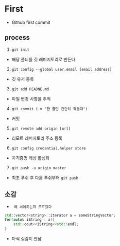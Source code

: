 # First
- Github first commit

## process 
1. ```git init``` 
- 해당 폴더를 깃 래퍼지토리로 만든다
2. ```git config --global user.email [email address]```
- 깃 유저 등록
3. ```git add READNE.md```
- 파일 변경 사항을 추적
4. ```git commit (-m "한 줄만 간단히 적을때")```
- 커밋
5. ```git remote add origin [url]```
- 리모트 레퍼지토리 주소 등록
6. ```git config credential.helper store```
- 자격증명 캐싱 활성화
7. ```git push -u origin master```
- 최초 푸쉬 후 다음 푸쉬부터 ```git push``` 

## 소감
- ``` 왜 써야하는지 모르겠다```
```cpp
std::vector<string>::iterator a = someStringVector;
for(auto& iString : a){ 
    std::cout<<iString<<std::endl;
}
```
- 아직 실감이 안남